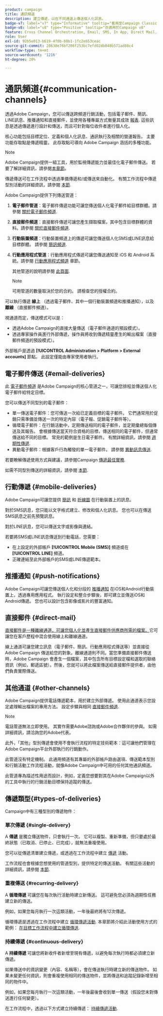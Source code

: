 ```yaml
---
product: campaign
title: 通訊頻道
description: 建立傳遞，以在不同通道上傳送個人化訊息。
badge-v7: label="v7" type="Informative" tooltip="套用至Campaign Classic v7"
badge-v8: label="v8" type="Positive" tooltip="亦適用於Campaign v8"
feature: Cross Channel Orchestration, Email, SMS, In App, Direct Mail, Push
role: User
exl-id: 92b5e013-b619-4f0b-b0b1-1fc2e653ceac
source-git-commit: 28638e76bf286f253bc7efd02db848b571ad88c4
workflow-type: tm+mt
source-wordcount: '1216'
ht-degree: 20%

---
```


# 通訊頻道{#communication-channels}

透過Adobe Campaign，您可以傳送跨頻道行銷活動，包括電子郵件、簡訊、LINE訊息、推播通知和直接郵件，並使用各種專屬方式衡量其成效 [報表](../../reporting/using/delivery-reports.md). 這些訊息是透過傳遞進行設計和傳送，而且可針對每位收件者進行個人化。

核心功能包括目標定位、定義和個人化訊息、通訊執行及相關的營運報告。 主要功能存取點是傳遞精靈。 此存取點可導向 Adobe Campaign 涵括的多種功能。

>[!NOTE]
>
>Adobe Campaign提供一組工具，用於監視傳遞能力並最佳化電子郵件傳送。 若要了解詳細資訊，請參閱[本章節](about-deliverability.md)。

傳遞傳送可在工作流程中透過準備傳遞和/或傳送來自動化。 有關工作流程中傳遞型別活動的詳細資訊，請參閱 [本節](../../workflow/using/about-action-activities.md).

Adobe Campaign提供下列傳送管道：

1. **電子郵件管道**：電子郵件傳遞功能可讓您傳送個人化電子郵件給目標群體。請參閱 [關於電子郵件頻道](about-email-channel.md).
1. **直接郵件頻道**：直接郵件傳遞可讓您產生擷取檔案，其中包含目標群體的資料。請參閱 [關於直接郵件頻道](about-direct-mail-channel.md).
1. **行動裝置頻道**：行動裝置頻道上的傳遞可讓您傳送個人化SMS或LINE訊息給目標群體。 請參閱 [簡訊頻道](sms-channel.md).
1. **行動應用程式管道**：行動應用程式傳遞可讓您傳送通知至 iOS 和 Android 系統。請參閱 [行動應用程式頻道](about-mobile-app-channel.md) 章節。

   其他管道的說明請參閱 [此頁面](steps-about-delivery-creation-steps.md#other-channels).

   >[!NOTE]
   >
   >可用管道的數量取決於您的合約。 請檢查您的授權合約。

可以執行傳遞 **線上** （透過電子郵件、其中一個行動裝置頻道和推播通知），以及 **離線** （直接郵件頻道）。

視通道而定，傳送模式可以是：

* 透過Adobe Campaign的直接大量傳送（電子郵件通道的預設模式）。
* 透過專家操作員進行外部傳遞，操作員將收到傳遞精靈產生的輸出檔案（直接郵件頻道的預設模式）。

外部帳戶是透過 **[!UICONTROL Administration > Platform > External accounts]** 節點。 此設定僅能由專家使用者執行。

## 電子郵件傳送 {#email-deliveries}

此 [電子郵件頻道](about-email-channel.md) 是Adobe Campaign的核心管道之一，可讓您排程並傳送個人化電子郵件給特定目標。

您可以傳送不同型別的電子郵件：

* 單一傳送電子郵件：您可傳送一次給已定義目標的電子郵件。 它們通常用於促銷只需準備並傳送一次的特定內容（電子報、促銷電子郵件等）。
* 循環電子郵件：在行銷活動中，定期傳送相同的電子郵件，並定期彙總每個傳送及其報告。 會根據傳送當天符合資格的目標，傳送相同的電子郵件，但通常傳送給不同的目標。 常見的範例是生日電子郵件。 有關詳細資訊，請參閱 [週期性傳遞](../../workflow/using/recurring-delivery.md).
* 異動電子郵件：根據客戶行為觸發的單一電子郵件。 請參閱 [異動訊息傳送](../../message-center/using/about-transactional-messaging.md).

若要瞭解傳遞使用方式與建議，請參閱Campaign [傳遞最佳實務](delivery-best-practices.md).

如需不同型別傳送的詳細資訊，請參閱 [本節](#types-of-deliveries).

## 行動傳遞 {#mobile-deliveries}

Adobe Campaign可讓您提供 [簡訊](sms-channel.md) 和 [折線圖](line-channel.md) 在行動裝置上的訊息。

對於SMS訊息，您只能以文字格式建立、修改和個人化訊息。 您也可以在傳送SMS訊息之前先預覽訊息。

對於LINE訊息，您可以傳送文字或影像與連結。

若要將SMS或LINE訊息傳送到行動電話，您需要：

* 在上設定的外部帳戶 **[!UICONTROL Mobile (SMS)]** 頻道或在 **[!UICONTROL LINE]** 頻道。
* 正確連結至此外部帳戶的SMS或LINE傳遞範本。

## 推播通知 {#push-notifications}

Adobe Campaign可讓您傳送個人化和分段的 [推播通知](about-mobile-app-channel.md) 在iOS和Android行動裝置上，透過專用應用程式。 執行設定和整合步驟後，即可建立並傳送iOS和Android傳遞。 您也可以設計包含影像或影片的豐富通知。

## 直接郵件 {#direct-mail}

[直接郵件是一種離線通道，可讓您個人化並產生直接郵件供應商所需的檔案。](about-direct-mail-channel.md)它可讓您在客戶歷程中混合使用線上和離線通道。

線上通道可讓您建立訊息（電子郵件、簡訊、行動應用程式傳送等）並直接從 Adobe Campaign 傳送給您的對象。離線通道則不同。當您準備直接郵件傳送時，Adobe Campaign 會產生一個檔案，其中包含所有目標設定檔和選取的聯絡資訊（例如，郵遞區號）。然後，您就可以將此檔案傳送給直接郵件提供者，由他們負責實際傳送。

## 其他通道 {#other-channels}

Adobe Campaign提供電話傳遞範本，用於建立外部傳遞。 使用此通道表示您設定處理輸出檔案的專用方法。 設定步驟與相同 [直接郵件頻道](about-direct-mail-channel.md).

>[!NOTE]
>
>電話管道無法立即使用。 其實作需要Adobe諮詢或Adobe合作夥伴的參與。 如需詳細資訊，請洽詢您的Adobe代表。

此外，「其他」型別傳遞會使用不會執行流程的特定技術範本：這可讓他們管理在Adobe Campaign平台外部執行的行銷動作。

此管道沒有特定機制。 此通用頻道有其專屬的外部帳戶路由選項、傳送範本型別和行銷活動工作流程活動，就像Adobe Campaign中可用的任何其他通訊頻道。

此管道專為描述性用途而設計，例如，定義您想要對其在Adobe Campaign以外的工具中執行的行銷活動目標保持追蹤的傳送。

## 傳遞類型{#types-of-deliveries}

Campaign中有三種型別的傳遞物件：

### 單次傳遞 {#single-delivery}

A **傳遞** 是獨立傳送物件，只會執行一次。 它可以複製、重新準備，但只要處於最終狀態（已取消、已停止、已完成），就無法重複使用。

您可以從傳遞清單建立傳遞，或透過在工作流程中建立 [傳遞](../../workflow/using/delivery.md) 活動。

工作流程也會根據您想使用的管道型別，提供特定的傳送活動。 有關這些活動的詳細資訊，請參閱 [本節](../../workflow/using/cross-channel-deliveries.md).

### 重複傳送 {#recurring-delivery}

A **循環傳遞** 可讓您在每次執行活動時建立新傳送。 這可避免您必須為週期性任務建立新的傳送。

例如，如果您每月執行一次這類活動，一年後最終將有12次傳遞。

循環傳遞是透過在工作流程中建立 [循環傳遞活動](../../workflow/using/recurring-delivery.md). 本章節將介紹此活動使用方式的範例： [在目標工作流程中建立循環傳送](../../workflow/using/sending-a-birthday-email.md#creating-a-recurring-delivery-in-a-targeting-workflow).

### 持續傳遞 {#continuous-delivery}

A **持續傳遞** 可讓您將新收件者新增至現有傳遞，以避免每次執行時都必須建立新傳遞。

如果傳送中的資訊變更（內容、名稱等），會在傳送執行時建立新的傳送物件。 如果未變更任何資訊，則會重複使用相同的傳送物件，並將傳送和追蹤記錄新增至相同的物件中。

例如，如果您每月執行一次這類活動，一年後最後會收到單一傳送（假設您未對傳送進行任何變更）。

在工作流程中，透過以下方式建立持續傳遞： [持續傳遞活動](../../workflow/using/continuous-delivery.md).
